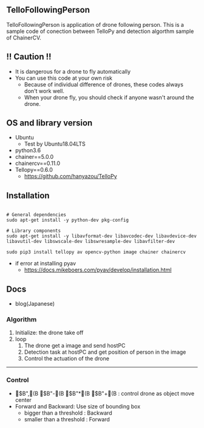 
## TelloFollowingPerson

TelloFollowingPerson is application of drone following person.
This is a sample code of conection between TelloPy and detection algorthm sample of ChainerCV.

## !! Caution !!

- It is dangerous for a drone to fly automatically
- You can use this code at your own risk
    - Because of individual difference of drones, these codes always don't work well.
    - When your drone fly, you should check if anyone wasn't around the drone.

## OS and library version

- Ubuntu
    - Test by Ubuntu18.04LTS
- python3.6
- chainer==5.0.0
- chainercv==0.11.0
- Tellopy==0.6.0
    - <https://github.com/hanyazou/TelloPy>

## Installation

```

# General dependencies
sudo apt-get install -y python-dev pkg-config 

# Library components
sudo apt-get install -y libavformat-dev libavcodec-dev libavdevice-dev libavutil-dev libswscale-dev libswresample-dev libavfilter-dev

sudo pip3 install tellopy av opencv-python image chainer chainercv

```

- if error at installing pyav
    - <https://docs.mikeboers.com/pyav/develop/installation.html>

## Docs

- blog(Japanese)

### Algorithm

1. Initialize: the drone take off
1. loop
    1. The drone get a image and send hostPC
    1. Detection task at hostPC and get position of person in the image
    1. Control the actuation of the drone

--- 

### Control

- $B",(B $B"-(B $B"*(B $B"+(B : control drone as object move center
- Forward and Backward: Use size of bounding box
    - bigger than a threshold : Backward 
    - smaller than a threshold : Forward



